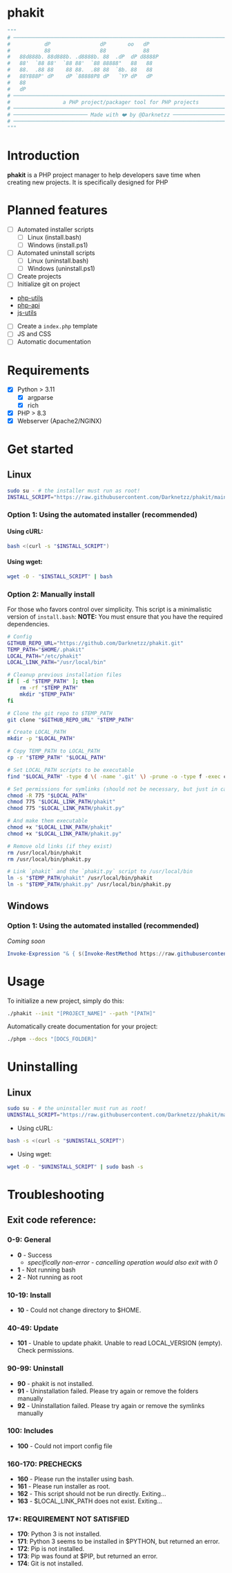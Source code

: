 # phakit

```python
"""
# ──────────────────────────────────────────────────────────────────────────────#
#           dP                dP       oo   dP                                  #
#           88                88            88                                  #
#   88d888b. 88d888b. .d8888b. 88  .dP  dP d8888P                               #
#   88'  `88 88'  `88 88'  `88 88888"   88   88                                 #
#   88.  .88 88    88 88.  .88 88  `8b. 88   88                                 #
#   88Y888P' dP    dP `88888P8 dP   `YP dP   dP                                 #
#   88                                                                          #
#   dP                                                                          #
# ───────────────────────────────────────────────────────────────────────────── #
#                 a PHP project/packager tool for PHP projects                  #
# ───────────────────────────────────────────────────────────────────────────── #
# ──────────────────────── Made with ❤️ by @Darknetzz ──────────────────────── #
# ───────────────────────────────────────────────────────────────────────────── #
"""
```

# Introduction
**phakit** is a PHP project manager to help developers save time when creating new projects.
It is specifically designed for PHP

# Planned features
- [ ] Automated installer scripts
    - [ ] Linux (install.bash)
    - [ ] Windows (install.ps1)
- [ ] Automated uninstall scripts
    - [ ] Linux (uninstall.bash)
    - [ ] Windows (uninstall.ps1)
- [ ] Create projects
- [ ] Initialize git on project
- [php-utils](https://github.com/Darknetzz/php-utils)
- [php-api](https://github.com/Darknetzz/php-api)
- [js-utils](https://github.com/Darknetzz/js-utils)
- [ ] Create a `index.php` template
- [ ] JS and CSS
- [ ] Automatic documentation

# Requirements
- [x] Python > 3.11
    - [x] argparse
    - [x] rich
- [x] PHP > 8.3
- [x] Webserver (Apache2/NGINX)

# Get started

## Linux

```bash
sudo su - # the installer must run as root!
INSTALL_SCRIPT="https://raw.githubusercontent.com/Darknetzz/phakit/main/linux/install.bash"
```

### Option 1: Using the automated installer (recommended)

#### Using cURL:
```bash
bash <(curl -s "$INSTALL_SCRIPT")
```

#### Using wget:
```bash
wget -O - "$INSTALL_SCRIPT" | bash
```

### Option 2: Manually install
For those who favors control over simplicity. This script is a minimalistic version of `install.bash`:
**NOTE:** You must ensure that you have the required dependencies.
```bash
# Config
GITHUB_REPO_URL="https://github.com/Darknetzz/phakit.git"
TEMP_PATH="$HOME/.phakit"
LOCAL_PATH="/etc/phakit"
LOCAL_LINK_PATH="/usr/local/bin"

# Cleanup previous installation files
if [ -d "$TEMP_PATH" ]; then
    rm -rf "$TEMP_PATH"
    mkdir "$TEMP_PATH"
fi

# Clone the git repo to $TEMP_PATH
git clone "$GITHUB_REPO_URL" "$TEMP_PATH"

# Create LOCAL_PATH
mkdir -p "$LOCAL_PATH"

# Copy TEMP_PATH to LOCAL_PATH
cp -r "$TEMP_PATH" "$LOCAL_PATH"

# Set LOCAL_PATH scripts to be executable
find "$LOCAL_PATH" -type d \( -name '.git' \) -prune -o -type f -exec chmod +x {} \;

# Set permissions for symlinks (should not be necessary, but just in case)
chmod -R 775 "$LOCAL_PATH"
chmod 775 "$LOCAL_LINK_PATH/phakit"
chmod 775 "$LOCAL_LINK_PATH/phakit.py"

# And make them executable
chmod +x "$LOCAL_LINK_PATH/phakit"
chmod +x "$LOCAL_LINK_PATH/phakit.py"

# Remove old links (if they exist)
rm /usr/local/bin/phakit
rm /usr/local/bin/phakit.py

# Link `phakit` and the `phakit.py` script to /usr/local/bin
ln -s "$TEMP_PATH/phakit" /usr/local/bin/phakit
ln -s "$TEMP_PATH/phakit.py" /usr/local/bin/phakit.py
```

## Windows

### Option 1: Using the automated installed (recommended)
*Coming soon*
```powershell
Invoke-Expression "& { $(Invoke-RestMethod https://raw.githubusercontent.com/Darknetzz/phakit/main/install.ps1) }"
```

# Usage
To initialize a new project, simply do this:
```bash
./phakit --init "[PROJECT_NAME]" --path "[PATH]"
```

Automatically create documentation for your project:
```bash
./phpm --docs "[DOCS_FOLDER]"
```

# Uninstalling

## Linux
```bash
sudo su - # the uninstaller must run as root!
UNINSTALL_SCRIPT="https://raw.githubusercontent.com/Darknetzz/phakit/main/linux/uninstall.bash"
```

* Using cURL:
```bash
bash -s <(curl -s "$UNINSTALL_SCRIPT")
```

* Using wget:
```bash
wget -O - "$UNINSTALL_SCRIPT" | sudo bash -s
```

# Troubleshooting
## Exit code reference: 

### 0-9: General
* **0** - Success
    * *specifically non-error - cancelling operation would also exit with 0*
* **1** - Not running bash
* **2** - Not running as root

### 10-19: Install
* **10** - Could not change directory to $HOME.

### 40-49: Update
* **101** - Unable to update phakit. Unable to read LOCAL_VERSION (empty). Check permissions.

### 90-99: Uninstall
* **90** - phakit is not installed.
* **91** - Uninstallation failed. Please try again or remove the folders manually
* **92** - Uninstallation failed. Please try again or remove the symlinks manually

### 100: Includes
* **100** - Could not import config file

### 160-170: PRECHECKS
* **160** - Please run the installer using bash.
* **161** - Please run installer as root.
* **162** - This script should not be run directly. Exiting...
* **163** - $LOCAL_LINK_PATH does not exist. Exiting...

### 17*: REQUIREMENT NOT SATISFIED
* **170**: Python 3 is not installed.
* **171**: Python 3 seems to be installed in $PYTHON, but returned an error.
* **172**: Pip is not installed.
* **173**: Pip was found at $PIP, but returned an error.
* **174**: Git is not installed.
